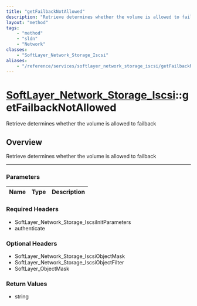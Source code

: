 ```yaml
---
title: "getFailbackNotAllowed"
description: "Retrieve determines whether the volume is allowed to failback"
layout: "method"
tags:
    - "method"
    - "sldn"
    - "Network"
classes:
    - "SoftLayer_Network_Storage_Iscsi"
aliases:
    - "/reference/services/softlayer_network_storage_iscsi/getFailbackNotAllowed"
---
```

# [SoftLayer_Network_Storage_Iscsi](/reference/services/SoftLayer_Network_Storage_Iscsi)::getFailbackNotAllowed


Retrieve determines whether the volume is allowed to failback


## Overview 
Retrieve determines whether the volume is allowed to failback

-----

### Parameters 
|Name | Type | Description |
| --- | --- | --- |


### Required Headers
* SoftLayer_Network_Storage_IscsiInitParameters
* authenticate


### Optional Headers
* SoftLayer_Network_Storage_IscsiObjectMask
* SoftLayer_Network_Storage_IscsiObjectFilter
* SoftLayer_ObjectMask

### Return Values
* string




